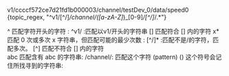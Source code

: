 v1/ccccf572ce7d21fd1b000003/channel/testDev_0/data/speed0
{topic_regex, "^v1/[^/]*/channel/([a-zA-Z]*)_[0-9]*/[^/]*/.*"}


^ 匹配字符开头的字符    : ^v1/  :匹配以v1/开头的字符串 
[] 匹配符合 [] 内的字符
x* 匹配 0 次或多次 x 字符串，但匹配可能的最少次数 : [^/]* :匹配不是/的字符，匹配多次。
[^] 匹配不符合 [] 内的字符   
abc 匹配含有 abc 的字符串: /channel/: 匹配这个字符
(pattern) () 这个符号会记住所找寻到的字符串: 
